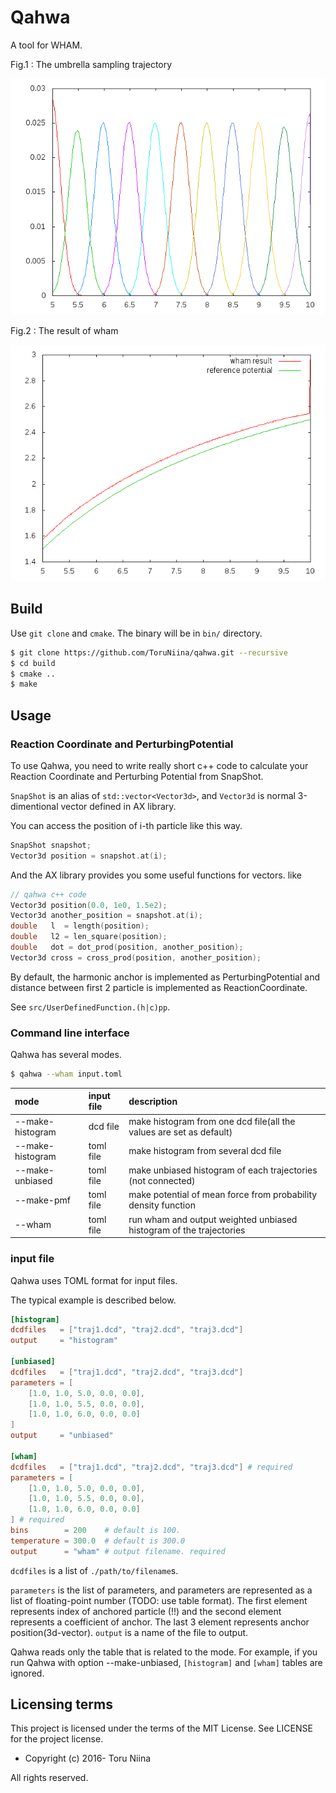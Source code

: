 Qahwa
====

A tool for WHAM.

Fig.1 : The umbrella sampling trajectory

![umbrella](sample/umbrella_biased.png)

Fig.2 : The result of wham

![wham](sample/wham_result.png)

## Build

Use `git clone` and `cmake`. The binary will be in `bin/` directory.

```sh
$ git clone https://github.com/ToruNiina/qahwa.git --recursive
$ cd build
$ cmake ..
$ make
```

## Usage

### Reaction Coordinate and PerturbingPotential

To use Qahwa, you need to write really short c++ code to calculate your
Reaction Coordinate and Perturbing Potential from SnapShot.

`SnapShot` is an alias of `std::vector<Vector3d>`, and `Vector3d` is
normal 3-dimentional vector defined in AX library.

You can access the position of i-th particle like this way.

```cpp
SnapShot snapshot;
Vector3d position = snapshot.at(i);
```

And the AX library provides you some useful functions for vectors. like

```cpp
// qahwa c++ code
Vector3d position(0.0, 1e0, 1.5e2);
Vector3d another_position = snapshot.at(i);
double   l  = length(position);
double   l2 = len_square(position);
double   dot = dot_prod(position, another_position);
Vector3d cross = cross_prod(position, another_position);
```

By default, the harmonic anchor is implemented as PerturbingPotential and
distance between first 2 particle is implemented as ReactionCoordinate.

See `src/UserDefinedFunction.(h|c)pp`.

### Command line interface

Qahwa has several modes.

```sh
$ qahwa --wham input.toml
```

| mode             | input file | description                                                         |
|:-----------------|:-----------|:--------------------------------------------------------------------|
| --make-histogram | dcd file   | make histogram from one dcd file(all the values are set as default) |
| --make-histogram | toml file  | make histogram from several dcd file                                |
| --make-unbiased  | toml file  | make unbiased histogram of each trajectories (not connected)        |
| --make-pmf       | toml file  | make potential of mean force from probability density function      |
| --wham           | toml file  | run wham and output weighted unbiased histogram of the trajectories |

### input file

Qahwa uses TOML format for input files.

The typical example is described below.

```toml
[histogram]
dcdfiles   = ["traj1.dcd", "traj2.dcd", "traj3.dcd"]
output     = "histogram"

[unbiased]
dcdfiles   = ["traj1.dcd", "traj2.dcd", "traj3.dcd"]
parameters = [
    [1.0, 1.0, 5.0, 0.0, 0.0],
    [1.0, 1.0, 5.5, 0.0, 0.0],
    [1.0, 1.0, 6.0, 0.0, 0.0]
]
output     = "unbiased"

[wham]
dcdfiles   = ["traj1.dcd", "traj2.dcd", "traj3.dcd"] # required
parameters = [
    [1.0, 1.0, 5.0, 0.0, 0.0],
    [1.0, 1.0, 5.5, 0.0, 0.0],
    [1.0, 1.0, 6.0, 0.0, 0.0]
] # required
bins        = 200    # default is 100.
temperature = 300.0  # default is 300.0
output      = "wham" # output filename. required
```

`dcdfiles` is a list of `./path/to/filename`s.

`parameters` is the list of parameters,
and parameters are represented as a list of floating-point number
(TODO: use table format).
The first element represents index of anchored particle (!!)
and the second element represents a coefficient of anchor.
The last 3 element represents anchor position(3d-vector).
`output` is a name of the file to output.

Qahwa reads only the table that is related to the mode. For example, if you run
Qahwa with option --make-unbiased, `[histogram]` and `[wham]` tables are ignored.

## Licensing terms

This project is licensed under the terms of the MIT License.
See LICENSE for the project license.

- Copyright (c) 2016- Toru Niina

All rights reserved.

